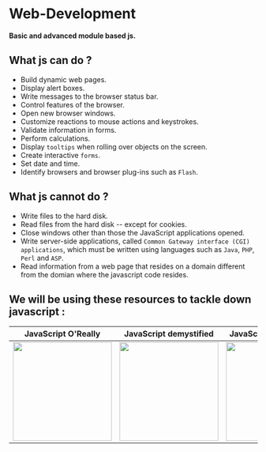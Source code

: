 # Web-Development
**Basic and advanced module based js.**

## What js can do ? 
- Build dynamic web pages.
- Display alert boxes.
- Write messages to the browser status bar.
- Control features of the browser.
- Open new browser windows.
- Customize reactions to mouse actions and keystrokes.
- Validate information in forms.
- Perform calculations.
- Display `tooltips` when rolling over objects on the screen.
- Create interactive `forms`.
- Set date and time.
- Identify browsers and browser plug-ins such as `Flash`.

## What js cannot do ? 
- Write files to the hard disk.
- Read files from the hard disk -- except for cookies.
- Close windows other than those the JavaScript applications opened.
- Write server-side applications, called `Common Gateway interface (CGI) applications`,
which must be written using languages such as `Java`, `PHP`, `Perl` and `ASP`.
- Read information from a web page that resides on a domain different from the domian where the javascript code resides.

## We will be using these resources to tackle down javascript : 
| JavaScript O'Really | JavaScript demystified | JavaScript Mozilla docs |
|-------|------|-------|
| <img src="https://user-images.githubusercontent.com/60224159/162418457-0ff8f39c-8c13-4040-8795-289a47233628.png" width="200"> | <img src="https://user-images.githubusercontent.com/60224159/162418628-894a3c88-1b5c-48eb-aa59-94ac164ea82a.png" width="200"> | <img src="https://user-images.githubusercontent.com/60224159/162418795-0d4c0f28-edfd-4d14-9aa3-20c07ccd1689.png" width="200"> 
